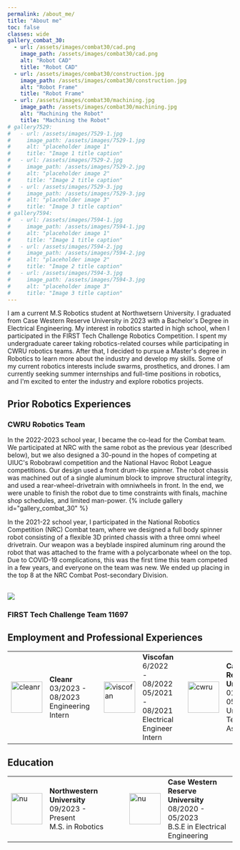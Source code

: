```yaml
---
permalink: /about_me/
title: "About me"
toc: false
classes: wide
gallery_combat_30:
  - url: /assets/images/combat30/cad.png
    image_path: /assets/images/combat30/cad.png
    alt: "Robot CAD"
    title: "Robot CAD"
  - url: /assets/images/combat30/construction.jpg
    image_path: /assets/images/combat30/construction.jpg
    alt: "Robot Frame"
    title: "Robot Frame"
  - url: /assets/images/combat30/machining.jpg
    image_path: /assets/images/combat30/machining.jpg
    alt: "Machining the Robot"
    title: "Machining the Robot"
# gallery7529:
#   - url: /assets/images/7529-1.jpg
#     image_path: /assets/images/7529-1.jpg
#     alt: "placeholder image 1"
#     title: "Image 1 title caption"
#   - url: /assets/images/7529-2.jpg
#     image_path: /assets/images/7529-2.jpg
#     alt: "placeholder image 2"
#     title: "Image 2 title caption"
#   - url: /assets/images/7529-3.jpg
#     image_path: /assets/images/7529-3.jpg
#     alt: "placeholder image 3"
#     title: "Image 3 title caption"
# gallery7594:
#   - url: /assets/images/7594-1.jpg
#     image_path: /assets/images/7594-1.jpg
#     alt: "placeholder image 1"
#     title: "Image 1 title caption"
#   - url: /assets/images/7594-2.jpg
#     image_path: /assets/images/7594-2.jpg
#     alt: "placeholder image 2"
#     title: "Image 2 title caption"
#   - url: /assets/images/7594-3.jpg
#     image_path: /assets/images/7594-3.jpg
#     alt: "placeholder image 3"
#     title: "Image 3 title caption"
---
```

I am a current M.S Robotics student at Northwetsern University. I graduated from Case Western Reserve University in 2023 with a Bachelor's Degree in Electrical Engineering. My interest in robotics started in high school, when I participated in the FIRST Tech Challenge Robotics Competition. I spent my undergraduate career taking robotics-related courses while participating in CWRU robotics teams. After that, I decided to pursue a Master's degree in Robotics to learn more about the industry and develop my skills. Some of my current robotics interests include swarms, prosthetics, and drones. I am currently seeking summer internships and full-time positions in robotics, and I'm excited to enter the industry and explore robotics projects.

## Prior Robotics Experiences
### CWRU Robotics Team
In the 2022-2023 school year, I became the co-lead for the Combat team. We participated at NRC with the same robot as the previous year (described below), but we also designed a 30-pound in the hopes of competing at UIUC's Robobrawl competition and the National Havoc Robot League competitions. Our design used a front drum-like spinner. The robot chassis was machined out of a single aluminum block to improve structural integrity, and used a rear-wheel-drivetrain with omniwheels in front. In the end, we were unable to finish the robot due to time constraints with finals, machine shop schedules, and limited man-power. 
{% include gallery id="gallery_combat_30" %}


In the 2021-22 school year, I participated in the National Robotics Competition (NRC) Combat team, where we designed a full body spinner robot consisting of a flexible 3D printed chassis with a three omni wheel drivetrain. Our weapon was a beyblade inspired aluminum ring around the robot that was attached to the frame with a polycarbonate wheel on the top. Due to COVID-19 complications, this was the first time this team competed in a few years, and everyone on the team was new. We ended up placing in the top 8 at the NRC Combat Post-secondary Division.

<br><img src="{{site.baseurl}}/assets/images/nrc_combat_2022.jpg" />

### FIRST Tech Challenge Team 11697

## Employment and Professional Experiences
<table>
  <tbody>
    <tr>
      <td style = "border-bottom-width:0;"><img src="{{site.baseurl}}/assets/images/cleanrlife.jpeg" alt="cleanr" width="70"></td>
      <td style = "border-bottom-width:0;">
        <strong>Cleanr</strong> <br> 03/2023 - 08/2023 <br> Engineering Intern
      </td>
      <td style = "border-bottom-width:0;"></td>
      <td style="border-bottom-width:0;"><img src="{{site.baseurl}}/assets/images/viscofan.png" alt="viscofan" width="70"></td>
      <td style="border-bottom-width:0;">
        <strong>Viscofan</strong> <br>6/2022 - 08/2022 <br> 05/2021 - 08/2021 <br> Electrical Engineer Intern
      </td>
      <td style = "border-bottom-width:0;"></td>
      <td style="border-bottom-width:0;"><img src="{{site.baseurl}}/assets/images/cwru.jpeg" alt="cwru" width="70"></td>
      <td style="border-bottom-width:0;">
        <strong>Case Western Reserve University</strong> <br> 01/2021 - 05/2021 <br> Undergraduate Teaching Assistant
      </td>
    </tr>
  </tbody>
</table>

## Education
<table>
  <tbody>
    <tr>
      <td style="border-bottom-width:0;"><img src="{{site.baseurl}}/assets/images/northwestern.jpg" alt="nu" width="70"></td>
      <td style="border-bottom-width:0;">
        <strong>Northwestern University</strong> <br> 09/2023 - Present <br> M.S. in Robotics
      </td>
      <td style = "border-bottom-width:0;"></td><td style = "border-bottom-width:0;"></td>
      <td style="border-bottom-width:0;"><img src="{{site.baseurl}}/assets/images/cwru.jpeg" alt="nu" width="70"></td>
      <td style="border-bottom-width:0;">
        <strong>Case Western Reserve University</strong> <br> 08/2020 - 05/2023 <br> B.S.E in Electrical Engineering
      </td>
    </tr>
  </tbody>
</table>
